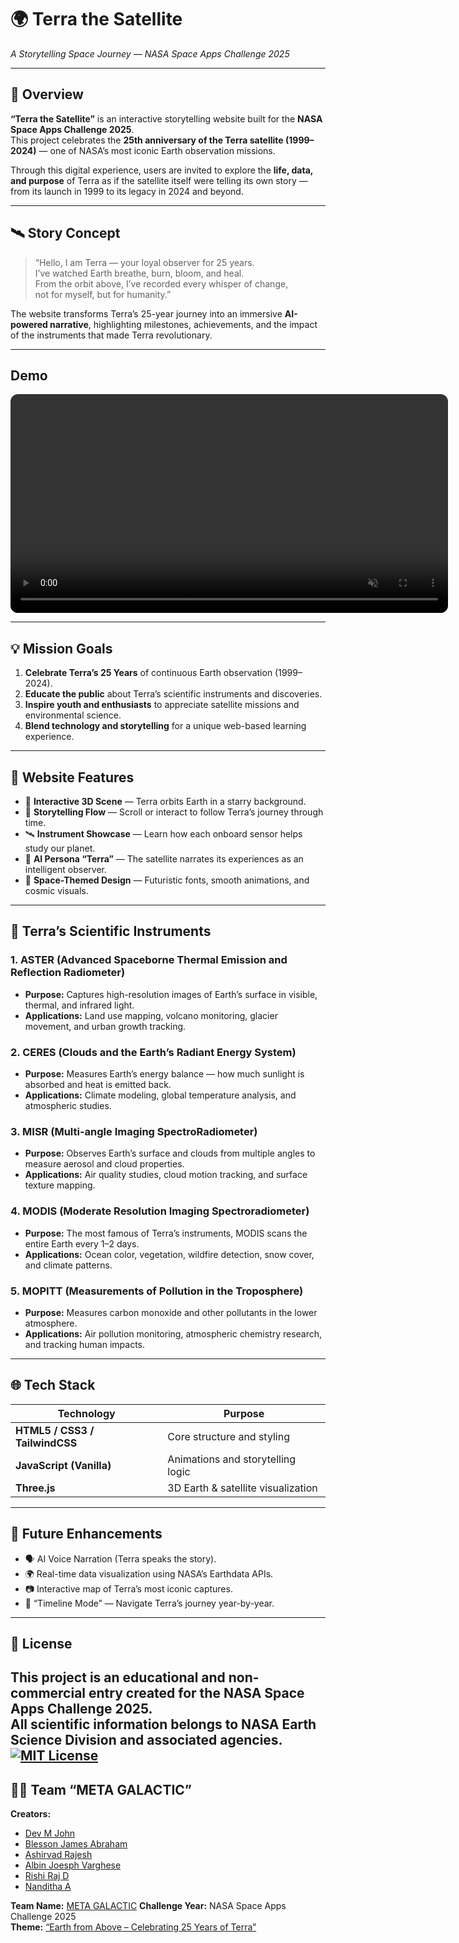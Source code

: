 
# 🌍 **Terra the Satellite**
*A Storytelling Space Journey — NASA Space Apps Challenge 2025*

---

## 🚀 Overview

**“Terra the Satellite”** is an interactive storytelling website built for the **NASA Space Apps Challenge 2025**.  
This project celebrates the **25th anniversary of the Terra satellite (1999–2024)** — one of NASA’s most iconic Earth observation missions.  

Through this digital experience, users are invited to explore the **life, data, and purpose** of Terra as if the satellite itself were telling its own story — from its launch in 1999 to its legacy in 2024 and beyond.  

---

## 🛰️ Story Concept

> “Hello, I am Terra — your loyal observer for 25 years.  
> I’ve watched Earth breathe, burn, bloom, and heal.  
> From the orbit above, I’ve recorded every whisper of change,  
> not for myself, but for humanity.”  

The website transforms Terra’s 25-year journey into an immersive **AI-powered narrative**, highlighting milestones, achievements, and the impact of the instruments that made Terra revolutionary.  

---

## Demo
<p align="center">
  <a href="https://fascinating-terra-2025.netlify.app/" target="_blank">
    <video autoplay loop muted playsinline width="700" style="border-radius: 12px;">
      <source src="Demo.mp4" type="video/mp4">bbb
    </video>
  </a>
</p>



---
## 💡 Mission Goals

1. **Celebrate Terra’s 25 Years** of continuous Earth observation (1999–2024).  
2. **Educate the public** about Terra’s scientific instruments and discoveries.  
3. **Inspire youth and enthusiasts** to appreciate satellite missions and environmental science.  
4. **Blend technology and storytelling** for a unique web-based learning experience.  

---

## 🧭 Website Features

- 🌌 **Interactive 3D Scene** — Terra orbits Earth in a starry background.  
- 📖 **Storytelling Flow** — Scroll or interact to follow Terra’s journey through time.  
- 🛰️ **Instrument Showcase** — Learn how each onboard sensor helps study our planet.  
- 🧠 **AI Persona “Terra”** — The satellite narrates its experiences as an intelligent observer.  
- 🎨 **Space-Themed Design** — Futuristic fonts, smooth animations, and cosmic visuals.  

---

## 🔬 Terra’s Scientific Instruments

### 1. **ASTER (Advanced Spaceborne Thermal Emission and Reflection Radiometer)**
- **Purpose:** Captures high-resolution images of Earth’s surface in visible, thermal, and infrared light.  
- **Applications:** Land use mapping, volcano monitoring, glacier movement, and urban growth tracking.  

### 2. **CERES (Clouds and the Earth’s Radiant Energy System)**
- **Purpose:** Measures Earth’s energy balance — how much sunlight is absorbed and heat is emitted back.  
- **Applications:** Climate modeling, global temperature analysis, and atmospheric studies.  

### 3. **MISR (Multi-angle Imaging SpectroRadiometer)**
- **Purpose:** Observes Earth’s surface and clouds from multiple angles to measure aerosol and cloud properties.  
- **Applications:** Air quality studies, cloud motion tracking, and surface texture mapping.  

### 4. **MODIS (Moderate Resolution Imaging Spectroradiometer)**
- **Purpose:** The most famous of Terra’s instruments, MODIS scans the entire Earth every 1–2 days.  
- **Applications:** Ocean color, vegetation, wildfire detection, snow cover, and climate patterns.  

### 5. **MOPITT (Measurements of Pollution in the Troposphere)**
- **Purpose:** Measures carbon monoxide and other pollutants in the lower atmosphere.  
- **Applications:** Air pollution monitoring, atmospheric chemistry research, and tracking human impacts.  

---

## 🌐 Tech Stack

| Technology | Purpose |
|-------------|----------|
| **HTML5 / CSS3 / TailwindCSS** | Core structure and styling |
| **JavaScript (Vanilla)** | Animations and storytelling logic |
| **Three.js** | 3D Earth & satellite visualization |
---

## 🎯 Future Enhancements

- 🗣️ AI Voice Narration (Terra speaks the story).  
- 🌍 Real-time data visualization using NASA’s Earthdata APIs.  
- 📷 Interactive map of Terra’s most iconic captures.  
- 🎥 “Timeline Mode” — Navigate Terra’s journey year-by-year.  

---

## 📜 License

This project is an educational and non-commercial entry created for the **NASA Space Apps Challenge 2025**.  
All scientific information belongs to **NASA Earth Science Division** and associated agencies.  
[![MIT License](https://img.shields.io/badge/License-MIT-green.svg)](https://choosealicense.com/licenses/mit/)
---
## 👩‍🚀 Team “META GALACTIC”

**Creators:**  
- [Dev M John](https://github.com/devmjohn) 
- [Blesson James Abraham](https://github.com/blesson2000)
- [Ashirvad Rajesh](https://github.com/Dxace21)
- [Albin Joesph Varghese](https://github.com/ALBIN-JOSEPH7)
- [Rishi Raj D](https://github.com/Devmjohn/Terra-s-25th-Anniversary-Celebration-)
- [Nanditha A](https://github.com/nandithaaswathy)

**Team Name:** [META GALACTIC](https://www.spaceappschallenge.org/2025/find-a-team/meta-galactic/)
**Challenge Year:** NASA Space Apps Challenge 2025  
**Theme:** [“Earth from Above – Celebrating 25 Years of Terra”](https://www.spaceappschallenge.org/2025/challenges/animation-celebration-of-terra-data/)



